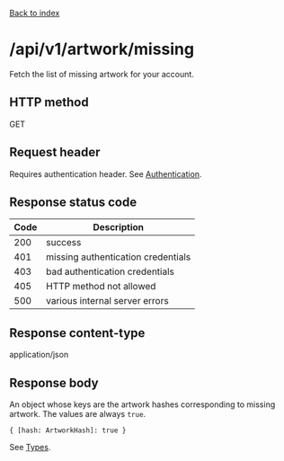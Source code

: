 [Back to index](/)

# /api/v1/artwork/missing

Fetch the list of missing artwork for your account.

## HTTP method

GET

## Request header

Requires authentication header. See [Authentication](/#authentication).

## Response status code

| Code | Description |
|------|-------------|
|200 | success |
|401 | missing authentication credentials |
|403 | bad authentication credentials |
|405 | HTTP method not allowed |
|500 | various internal server errors |

## Response content-type

application/json

## Response body

An object whose keys are the artwork hashes corresponding to missing artwork.
The values are always `true`.

```
{ [hash: ArtworkHash]: true }
```

See [Types](/types).
